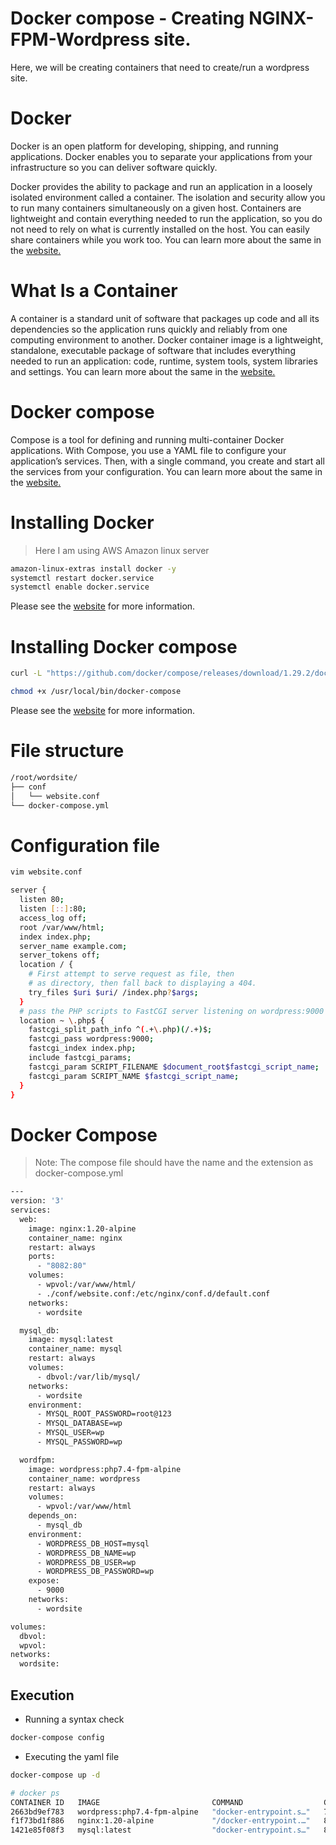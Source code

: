 # Docker compose - Creating NGINX-FPM-Wordpress site.
Here, we will be creating containers that need to create/run a wordpress site.

# Docker
Docker is an open platform for developing, shipping, and running applications. Docker enables you to separate your applications from your infrastructure so you can deliver software quickly. 

Docker provides the ability to package and run an application in a loosely isolated environment called a container. The isolation and security allow you to run many containers simultaneously on a given host. Containers are lightweight and contain everything needed to run the application, so you do not need to rely on what is currently installed on the host. You can easily share containers while you work too.
You can learn more about the same in the [website.](https://docs.docker.com/get-started/overview/)

# What Is a Container
A container is a standard unit of software that packages up code and all its dependencies so the application runs quickly and reliably from one computing environment to another. Docker container image is a lightweight, standalone, executable package of software that includes everything needed to run an application: code, runtime, system tools, system libraries and settings.
You can learn more about the same in the [website.](https://www.docker.com/resources/what-container)


# Docker compose
Compose is a tool for defining and running multi-container Docker applications. With Compose, you use a YAML file to configure your application’s services. Then, with a single command, you create and start all the services from your configuration.
You can learn more about the same in the [website.](https://docs.docker.com/compose/)


# Installing Docker
> Here I am using AWS Amazon linux server
```sh
amazon-linux-extras install docker -y
systemctl restart docker.service
systemctl enable docker.service
```
Please see the [website](https://docs.docker.com/engine/install/) for more information.

# Installing Docker compose
```sh
curl -L "https://github.com/docker/compose/releases/download/1.29.2/docker-compose-$(uname -s)-$(uname -m)" -o /usr/local/bin/docker-compose

chmod +x /usr/local/bin/docker-compose
```
Please see the [website](https://docs.docker.com/compose/install/) for more information.

# File structure
```sh
/root/wordsite/
├── conf
│   └── website.conf
└── docker-compose.yml
```
# Configuration file
```sh
vim website.conf
```
```sh
server {
  listen 80;
  listen [::]:80;
  access_log off;
  root /var/www/html;
  index index.php;
  server_name example.com;
  server_tokens off;
  location / {
    # First attempt to serve request as file, then
    # as directory, then fall back to displaying a 404.
    try_files $uri $uri/ /index.php?$args;
  }
  # pass the PHP scripts to FastCGI server listening on wordpress:9000
  location ~ \.php$ {
    fastcgi_split_path_info ^(.+\.php)(/.+)$;
    fastcgi_pass wordpress:9000;
    fastcgi_index index.php;
    include fastcgi_params;
    fastcgi_param SCRIPT_FILENAME $document_root$fastcgi_script_name;
    fastcgi_param SCRIPT_NAME $fastcgi_script_name;
  }
}
```
# Docker Compose
> Note: The compose file should have the name and the extension as docker-compose.yml
```sh
---
version: '3'
services:
  web:
    image: nginx:1.20-alpine
    container_name: nginx
    restart: always
    ports:
      - "8082:80"
    volumes:
      - wpvol:/var/www/html/
      - ./conf/website.conf:/etc/nginx/conf.d/default.conf
    networks:
      - wordsite

  mysql_db:  
    image: mysql:latest
    container_name: mysql
    restart: always
    volumes:
      - dbvol:/var/lib/mysql/
    networks:
      - wordsite
    environment:
      - MYSQL_ROOT_PASSWORD=root@123
      - MYSQL_DATABASE=wp
      - MYSQL_USER=wp
      - MYSQL_PASSWORD=wp

  wordfpm:
    image: wordpress:php7.4-fpm-alpine
    container_name: wordpress
    restart: always
    volumes:
      - wpvol:/var/www/html
    depends_on:
      - mysql_db
    environment:
      - WORDPRESS_DB_HOST=mysql
      - WORDPRESS_DB_NAME=wp
      - WORDPRESS_DB_USER=wp
      - WORDPRESS_DB_PASSWORD=wp
    expose:
      - 9000
    networks:
      - wordsite

volumes:
  dbvol:
  wpvol:
networks:
  wordsite: 
```
## Execution
- Running a syntax check
```sh
docker-compose config
```
- Executing the yaml file
```sh
docker-compose up -d
```
```sh
# docker ps
CONTAINER ID   IMAGE                         COMMAND                  CREATED         STATUS         PORTS                                   NAMES
2663bd9ef783   wordpress:php7.4-fpm-alpine   "docker-entrypoint.s…"   7 seconds ago   Up 5 seconds   9000/tcp                                wordpress
f1f73bd1f886   nginx:1.20-alpine             "/docker-entrypoint.…"   8 seconds ago   Up 6 seconds   0.0.0.0:8082->80/tcp, :::8082->80/tcp   nginx
1421e85f08f3   mysql:latest                  "docker-entrypoint.s…"   8 seconds ago   Up 6 seconds   3306/tcp, 33060/tcp                     mysql
```

